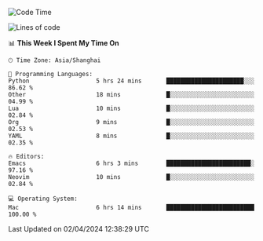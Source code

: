 <!--START_SECTION:waka-->
![Code Time](http://img.shields.io/badge/Code%20Time-1%2C886%20hrs%2029%20mins-blue)

![Lines of code](https://img.shields.io/badge/From%20Hello%20World%20I%27ve%20Written-295.0%20thousand%20lines%20of%20code-blue)

📊 **This Week I Spent My Time On** 

```text
🕑︎ Time Zone: Asia/Shanghai

💬 Programming Languages: 
Python                   5 hrs 24 mins       ██████████████████████░░░   86.62 % 
Other                    18 mins             █░░░░░░░░░░░░░░░░░░░░░░░░   04.99 % 
Lua                      10 mins             █░░░░░░░░░░░░░░░░░░░░░░░░   02.84 % 
Org                      9 mins              █░░░░░░░░░░░░░░░░░░░░░░░░   02.53 % 
YAML                     8 mins              █░░░░░░░░░░░░░░░░░░░░░░░░   02.35 % 

🔥 Editors: 
Emacs                    6 hrs 3 mins        ████████████████████████░   97.16 % 
Neovim                   10 mins             █░░░░░░░░░░░░░░░░░░░░░░░░   02.84 % 

💻 Operating System: 
Mac                      6 hrs 14 mins       █████████████████████████   100.00 % 
```


 Last Updated on 02/04/2024 12:38:29 UTC
<!--END_SECTION:waka-->

